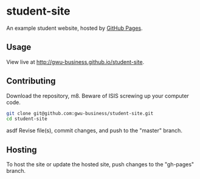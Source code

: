 # student-site

An example student website, hosted by [GitHub Pages](https://pages.github.com/).

## Usage

View live at http://gwu-business.github.io/student-site.

## Contributing

Download the repository, m8.
Beware of ISIS screwing up your computer code.
```` sh
git clone git@github.com:gwu-business/student-site.git
cd student-site
````
asdf
Revise file(s), commit changes, and push to the "master" branch.

## Hosting

To host the site or update the hosted site, push changes to the "gh-pages" branch.
